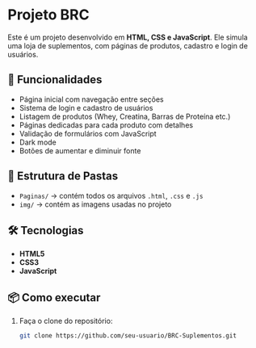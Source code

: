 # Projeto BRC

Este é um projeto desenvolvido em **HTML, CSS e JavaScript**.
Ele simula uma loja de suplementos, com páginas de produtos, cadastro e login de usuários.

## 🚀 Funcionalidades
- Página inicial com navegação entre seções  
- Sistema de login e cadastro de usuários  
- Listagem de produtos (Whey, Creatina, Barras de Proteína etc.)  
- Páginas dedicadas para cada produto com detalhes  
- Validação de formulários com JavaScript  
- Dark mode
- Botões de aumentar e diminuir fonte

## 📂 Estrutura de Pastas
- `Paginas/` → contém todos os arquivos `.html`, `.css` e `.js`  
- `img/` → contém as imagens usadas no projeto  

## 🛠️ Tecnologias
- **HTML5**  
- **CSS3**  
- **JavaScript**  

## 📦 Como executar
1. Faça o clone do repositório:
   ```bash
   git clone https://github.com/seu-usuario/BRC-Suplementos.git
